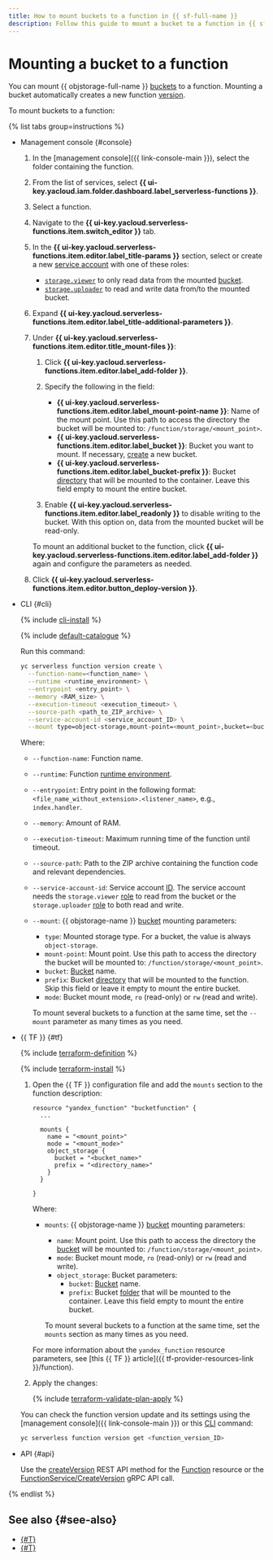 ```yaml
---
title: How to mount buckets to a function in {{ sf-full-name }}
description: Follow this guide to mount a bucket to a function in {{ sf-name }}.
---
```


# Mounting a bucket to a function

You can mount {{ objstorage-full-name }} [buckets](../../../storage/concepts/bucket.md) to a function. Mounting a bucket automatically creates a new function [version](../../concepts/function.md#version).

To mount buckets to a function:

{% list tabs group=instructions %}

- Management console {#console}

  1. In the [management console]({{ link-console-main }}), select the folder containing the function.
  1. From the list of services, select **{{ ui-key.yacloud.iam.folder.dashboard.label_serverless-functions }}**.
  1. Select a function.
  1. Navigate to the **{{ ui-key.yacloud.serverless-functions.item.switch_editor }}** tab.
  1. In the **{{ ui-key.yacloud.serverless-functions.item.editor.label_title-params }}** section, select or create a new [service account](../../../iam/concepts/users/service-accounts) with one of these roles:
     * [`storage.viewer`](../../../storage/security/index.md#storage-viewer) to only read data from the mounted [bucket](../../../storage/concepts/bucket.md).
     * [`storage.uploader`](../../../storage/security/index.md#storage-uploader) to read and write data from/to the mounted bucket.
  1. Expand **{{ ui-key.yacloud.serverless-functions.item.editor.label_title-additional-parameters }}**.
  1. Under **{{ ui-key.yacloud.serverless-functions.item.editor.title_mount-files }}**:
  
      1. Click **{{ ui-key.yacloud.serverless-functions.item.editor.label_add-folder }}**.
      1. Specify the following in the field:

          * **{{ ui-key.yacloud.serverless-functions.item.editor.label_mount-point-name }}**: Name of the mount point. Use this path to access the directory the bucket will be mounted to: `/function/storage/<mount_point>`.
          * **{{ ui-key.yacloud.serverless-functions.item.editor.label_bucket }}**: Bucket you want to mount. If necessary, [create](../../../storage/operations/buckets/create.md) a new bucket.
          * **{{ ui-key.yacloud.serverless-functions.item.editor.label_bucket-prefix }}**: Bucket [directory](../../../storage/concepts/object.md#folder) that will be mounted to the container. Leave this field empty to mount the entire bucket.
      1. Enable **{{ ui-key.yacloud.serverless-functions.item.editor.label_readonly }}** to disable writing to the bucket. With this option on, data from the mounted bucket will be read-only.

      To mount an additional bucket to the function, click **{{ ui-key.yacloud.serverless-functions.item.editor.label_add-folder }}** again and configure the parameters as needed.
  1. Click **{{ ui-key.yacloud.serverless-functions.item.editor.button_deploy-version }}**.

- CLI {#cli}

  {% include [cli-install](../../../_includes/cli-install.md) %}

  {% include [default-catalogue](../../../_includes/default-catalogue.md) %}

  Run this command:

  ```bash
  yc serverless function version create \
    --function-name=<function_name> \
    --runtime <runtime_environment> \
    --entrypoint <entry_point> \
    --memory <RAM_size> \
    --execution-timeout <execution_timeout> \
    --source-path <path_to_ZIP_archive> \
    --service-account-id <service_account_ID> \
    --mount type=object-storage,mount-point=<mount_point>,bucket=<bucket_name>,prefix=<directory_name>,mode=<mount_mode>
  ```

  Where:

  * `--function-name`: Function name.
  * `--runtime`: Function [runtime environment](../../concepts/runtime/index.md#runtimes).
  * `--entrypoint`: Entry point in the following format: `<file_name_without_extension>.<listener_name>`, e.g., `index.handler`.
  * `--memory`: Amount of RAM.
  * `--execution-timeout`: Maximum running time of the function until timeout.
  * `--source-path`: Path to the ZIP archive containing the function code and relevant dependencies.
  * `--service-account-id`: Service account [ID](../../../iam/operations/sa/get-id.md). The service account needs the `storage.viewer` [role](../../../storage/security/index.md#storage-viewer) to read from the bucket or the `storage.uploader` [role](../../../storage/security/index.md#storage-uploader) to both read and write.
  * `--mount`: {{ objstorage-name }} [bucket](../../../storage/concepts/bucket.md) mounting parameters:
      * `type`: Mounted storage type. For a bucket, the value is always `object-storage`.
      * `mount-point`: Mount point. Use this path to access the directory the bucket will be mounted to: `/function/storage/<mount_point>`.
      * `bucket`: [Bucket](../../../storage/concepts/bucket.md#naming) name.
      * `prefix`: Bucket [directory](../../../storage/concepts/object.md#folder) that will be mounted to the function. Skip this field or leave it empty to mount the entire bucket.
      * `mode`: Bucket mount mode, `ro` (read-only) or `rw` (read and write).

      To mount several buckets to a function at the same time, set the `--mount` parameter as many times as you need.

- {{ TF }} {#tf}

  {% include [terraform-definition](../../../_tutorials/_tutorials_includes/terraform-definition.md) %}

  {% include [terraform-install](../../../_includes/terraform-install.md) %}

  1. Open the {{ TF }} configuration file and add the `mounts` section to the function description:

      ```hcl
      resource "yandex_function" "bucketfunction" {
        ...

        mounts {
          name = "<mount_point>"
          mode = "<mount_mode>"
          object_storage {
            bucket = "<bucket_name>"
            prefix = "<directory_name>"
          }
        }

      }
      ```

      Where:

      * `mounts`: {{ objstorage-name }} [bucket](../../../storage/concepts/bucket.md) mounting parameters:
          * `name`: Mount point. Use this path to access the directory the [bucket](../../../storage/concepts/bucket.md) will be mounted to: `/function/storage/<mount_point>`.
          * `mode`: Bucket mount mode, `ro` (read-only) or `rw` (read and write).
          * `object_storage`: Bucket parameters:
              * `bucket`: [Bucket](../../../storage/concepts/bucket.md#naming) name.
              * `prefix`: Bucket [folder](../../../storage/concepts/object.md#folder) that will be mounted to the container. Leave this field empty to mount the entire bucket.

          To mount several buckets to a function at the same time, set the `mounts` section as many times as you need.

      For more information about the `yandex_function` resource parameters, see [this {{ TF }} article]({{ tf-provider-resources-link }}/function).

  1. Apply the changes:

     {% include [terraform-validate-plan-apply](../../../_tutorials/_tutorials_includes/terraform-validate-plan-apply.md) %}

  You can check the function version update and its settings using the [management console]({{ link-console-main }}) or this [CLI](../../../cli/quickstart.md) command:

  ```bash
  yc serverless function version get <function_version_ID>
  ```

- API {#api}

  Use the [createVersion](../../functions/api-ref/Function/createVersion.md) REST API method for the [Function](../../functions/api-ref/Function/index.md) resource or the [FunctionService/CreateVersion](../../functions/api-ref/grpc/Function/createVersion.md) gRPC API call.

{% endlist %}

## See also {#see-also}

* [{#T}](../../concepts/mounting.md)
* [{#T}](../../../serverless-containers/concepts/mounting.md)
